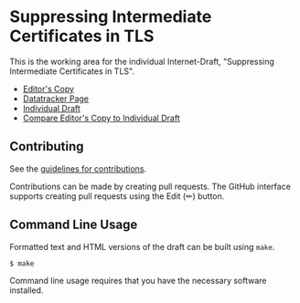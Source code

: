# Suppressing Intermediate Certificates in TLS

This is the working area for the individual Internet-Draft, "Suppressing Intermediate Certificates in TLS".

* [Editor's Copy](https://github.com/csosto-pk/tls-suppress-intermediates/draft-kampanakis-tls-scas.txt)
* [Datatracker Page](https://datatracker.ietf.org/doc/draft-kampanakis-tls-scas)
* [Individual Draft](https://datatracker.ietf.org/doc/html/draft-kampanakis-tls-scas)
* [Compare Editor's Copy to Individual Draft](https://martinthomson.github.io/tls-suppress-intermediates/#go.draft-kampanakis-tls-scas.diff)


## Contributing

See the
[guidelines for contributions](https://github.com/csosto-pk/tls-suppress-intermediates/CONTRIBUTING.md).

Contributions can be made by creating pull requests.
The GitHub interface supports creating pull requests using the Edit (✏) button.


## Command Line Usage

Formatted text and HTML versions of the draft can be built using `make`.

```sh
$ make
```

Command line usage requires that you have the necessary software installed.  
